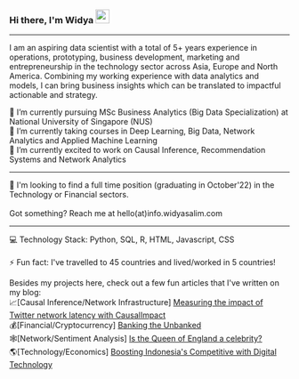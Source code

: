 ### Hi there, I'm Widya <img src="https://c.tenor.com/8McIGu0Tf_QAAAAj/fire-joypixels.gif" width="25px">

<hr>

I am an aspiring data scientist with a total of 5+ years experience in operations, prototyping, business development, marketing and entrepreneurship in the technology sector across Asia, Europe and North America. Combining my working experience with data analytics and models, I can bring business insights which can be translated to impactful actionable and strategy.

🔭 I’m currently pursuing MSc Business Analytics (Big Data Specialization) at National University of Singapore (NUS) <br>
🌱 I’m currently taking courses in Deep Learning, Big Data, Network Analytics and Applied Machine Learning <br> 
💖 I’m currently excited to work on Causal Inference, Recommendation Systems and Network Analytics

***
👋 I'm looking to find a full time position (graduating in October'22) in the Technology or Financial sectors. 
<br><br>Got something? Reach me at hello(at)info.widyasalim.com
***
💻 Technology Stack: Python, SQL, R, HTML, Javascript, CSS
<br><br>
⚡ Fun fact: I've travelled to 45 countries and lived/worked in 5 countries!

Besides my projects here, check out a few fun articles that I've written on my blog:<br>
📈[Causal Inference/Network Infrastructure] <a href="https://blog.twitter.com/engineering/en_us/topics/insights/2022/measuring-the-impact-of-twitter-network-latency-with-causalimpac"> Measuring the impact of Twitter network latency with CausalImpact </a> <br>
💰[Financial/Cryptocurrency] <a href="http://widyasalim.com/blog/cryptocurrency-banking-the-unbanked-is-now-closer-than-ever/"> Banking the Unbanked </a><br>
🕸️[Network/Sentiment Analysis] <a href="http://widyasalim.com/blog/is-the-queen-of-england-more-of-a-celebrity-or-head-of-state/"> Is the Queen of England a celebrity? </a><br>
🌎[Technology/Economics] <a href="http://widyasalim.com/blog/can-digital-technology-make-indonesia-competitive-again/"> Boosting Indonesia's Competitive with Digital Technology </a>
